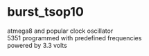 # burst_tsop10

atmega8 and popular clock oscillator<br>
5351 programmed with predefined frequencies<br>
powered by 3.3 volts<br>

